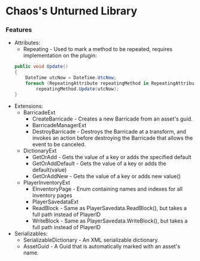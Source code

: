 # Chaos's Unturned Library
### Features
- Attributes:
	- Repeating - Used to mark a method to be repeated, requires implementation on the plugin:
	```csharp
	public void Update()
	{
		DateTime utcNow = DateTime.UtcNow;
		foreach (RepeatingAttribute repeatingMethod in RepeatingAttribute.RepeatingMethods[Assembly])
		    repeatingMethod.Update(utcNow);
	}
	```
- Extensions:
	- BarricadeExt
 		- CreateBarricade - Creates a new Barricade from an asset's guid.
     	- BarricadeManagerExt
 		- DestroyBarricade - Destroys the Barricade at a transform, and invokes an action before destroying the Barricade that allows the event to be canceled.
	- DictionaryExt
 		- GetOrAdd - Gets the value of a key or adds the specified default
		- GetOrAddDefault - Gets the value of a key or adds the default(value)
		- GetOrAddNew - Gets the value of a key or adds new value()
	- PlayerInventoryExt
 		- EInventoryPage - Enum containing names and indexes for all inventory pages
    	- PlayerSavedataExt
 		- ReadBlock - Same as PlayerSavedata.ReadBlock(), but takes a full path instead of PlayerID
		- WriteBlock - Same as PlayerSavedata.WriteBlock(), but takes a full path instead of PlayerID
- Serializables:
	- SerializableDictionary - An XML serializable dictionary.
	- AssetGuid - A Guid that is automatically marked with an asset's name.
